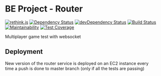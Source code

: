 # BE Project - Router

[![rethink.js](https://img.shields.io/badge/rethink-js-yellow.svg)](https://github.com/rethinkjs/manifest)
<a href="https://david-dm.org/Hild-Franck/BE-Project-router"><img src="https://david-dm.org/Hild-Franck/BE-Project-router.svg" alt="Dependency Status"></a>
<a href="https://david-dm.org/Hild-Franck/BE-Project-router/?type=dev"><img src="https://david-dm.org/Hild-Franck/BE-Project-router/dev-status.svg" alt="devDependency Status"></a>
[![Build Status](https://travis-ci.org/Hild-Franck/BE-Project-router.svg?branch=master)](https://travis-ci.org/Hild-Franck/BE-Project-router)
[![Maintainability](https://api.codeclimate.com/v1/badges/7a1155d3582248163eba/maintainability)](https://codeclimate.com/github/Hild-Franck/BE-Project-router/maintainability)
[![Test Coverage](https://api.codeclimate.com/v1/badges/7a1155d3582248163eba/test_coverage)](https://codeclimate.com/github/Hild-Franck/BE-Project-router/test_coverage)

Multiplayer game test with websocket

## Deployment
New version of the router service is deployed on an EC2 instance every time a push is done to master branch (only if all the tests are passing)